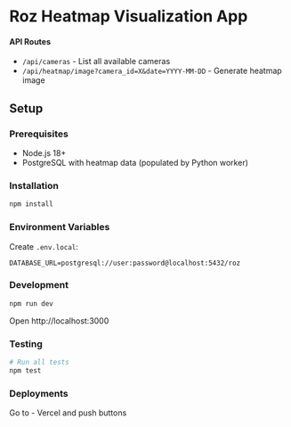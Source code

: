 # Roz Heatmap Visualization App

#### API Routes

- `/api/cameras` - List all available cameras
- `/api/heatmap/image?camera_id=X&date=YYYY-MM-DD` - Generate heatmap image

## Setup

### Prerequisites

- Node.js 18+
- PostgreSQL with heatmap data (populated by Python worker)

### Installation

```bash
npm install
```

### Environment Variables

Create `.env.local`:

```env
DATABASE_URL=postgresql://user:password@localhost:5432/roz
```

### Development

```bash
npm run dev
```

Open http://localhost:3000

### Testing

```bash
# Run all tests
npm test
```

### Deployments
Go to - Vercel and push buttons